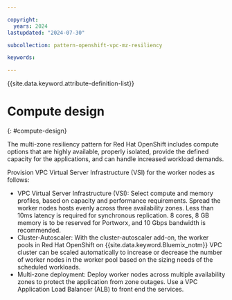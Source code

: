 ```yaml
---

copyright:
  years: 2024
lastupdated: "2024-07-30"

subcollection: pattern-openshift-vpc-mz-resiliency

keywords:

---
```


{{site.data.keyword.attribute-definition-list}}

# Compute design
{: #compute-design}

The multi-zone resiliency pattern for Red Hat OpenShift includes compute options that are highly available, properly isolated, provide the defined capacity for the applications, and can handle increased workload demands.

Provision VPC Virtual Server Infrastructure (VSI) for the worker nodes as follows:

- VPC Virtual Server Infrastructure (VSI): Select compute and memory profiles, based on capacity and performance requirements. Spread the worker nodes hosts evenly across three availability zones. Less than 10ms latency is required for synchronous replication. 8 cores, 8 GB memory is to be reserved for Portworx, and 10 Gbps bandwidth is recommended.
- Cluster-Autoscaler: With the cluster-autoscaler add-on, the worker pools in Red Hat OpenShift on {{site.data.keyword.Bluemix_notm}} VPC cluster can be scaled automatically to increase or decrease the number of worker nodes in the worker pool based on the sizing needs of the scheduled workloads.
-  Multi-zone deployment: Deploy worker nodes across multiple availability zones to protect the application from zone outages. Use a VPC Application Load Balancer (ALB) to front end the services.

